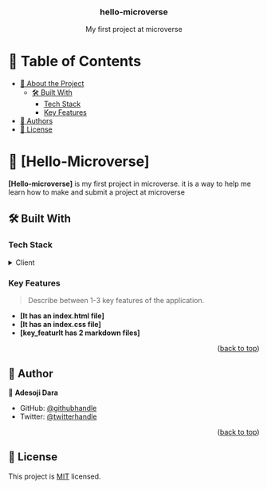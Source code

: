 <a name="readme-top"></a>


<div align="center">
  <!-- You are encouraged to replace this logo with your own! Otherwise you can also remove it. -->
 
  <h3><b>hello-microverse</b></h3>
  <p>My first project at microverse</p>

</div>

<!-- TABLE OF CONTENTS -->

# 📗 Table of Contents

- [📖 About the Project](#about-project)
  - [🛠 Built With](#built-with)
    - [Tech Stack](#tech-stack)
    - [Key Features](#key-features)
- [👥 Authors](#authors)
- [📝 License](#license)

<!-- PROJECT DESCRIPTION -->

# 📖 [Hello-Microverse] <a name="about-project"></a>



**[Hello-microverse]** is my first project in microverse. it is a way to help me learn how to make and submit a project at microverse

## 🛠 Built With <a name="built-with"></a>

### Tech Stack <a name="tech-stack"></a>



<details>
  <summary>Client</summary>
  <ul>
    <li>Vanilla HTML and CSS</li>
  </ul>
</details>



<!-- Features -->

### Key Features <a name="key-features"></a>

> Describe between 1-3 key features of the application.

- **[It has an index.html file]**
- **[It has an index.css file]**
- **[key_featurIt has 2 markdown files]**

<p align="right">(<a href="#readme-top">back to top</a>)</p>




<!-- AUTHORS -->

## 👥 Author <a name="authors"></a>

👤 **Adesoji Dara**

- GitHub: [@githubhandle](https://github.com/dara-soji)
- Twitter: [@twitterhandle](https://twitter.com/dara_soji)


<p align="right">(<a href="#readme-top">back to top</a>)</p>


<!-- LICENSE -->

## 📝 License <a name="license"></a>

This project is [MIT](./LICENSE) licensed.
